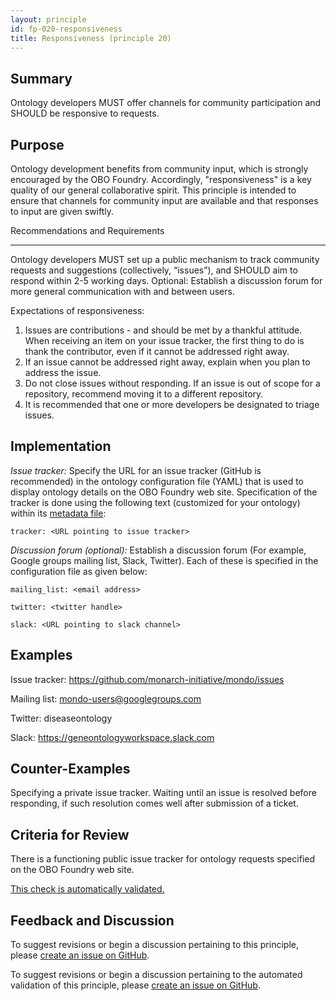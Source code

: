 ```yaml
---
layout: principle
id: fp-020-responsiveness
title: Responsiveness (principle 20)
---
```


## Summary

Ontology developers MUST offer channels for community participation and SHOULD be responsive to requests.

## Purpose

Ontology development benefits from community input, which is strongly encouraged by the OBO Foundry. Accordingly, "responsiveness" is a key quality of our general collaborative spirit. This principle is intended to ensure that channels for community input are available and that responses to input are given swiftly.

Recommendations and Requirements

---

Ontology developers MUST set up a public mechanism to track community requests and suggestions (collectively, “issues”), and SHOULD aim to respond within 2-5 working days. Optional: Establish a discussion forum for more general communication with and between users.

Expectations of responsiveness:

1. Issues are contributions - and should be met by a thankful attitude. When receiving an item on your issue tracker, the first thing to do is thank the contributor, even if it cannot be addressed right away.
2. If an issue cannot be addressed right away, explain when you plan to address the issue.
3. Do not close issues without responding. If an issue is out of scope for a repository, recommend moving it to a different repository.
4. It is recommended that one or more developers be designated to triage issues.

## Implementation

<i>Issue tracker:</i>
Specify the URL for an issue tracker (GitHub is recommended) in the ontology configuration file (YAML) that is used to display ontology details on the OBO Foundry web site. Specification of the tracker is done using the following text (customized for your ontology) within its [metadata file](https://github.com/OBOFoundry/OBOFoundry.github.io/tree/master/ontology):

`tracker: <URL pointing to issue tracker>`

<i>Discussion forum (optional):</i>
Establish a discussion forum (For example, Google groups mailing list, Slack, Twitter). Each of these is specified in the configuration file as given below:

`mailing_list: <email address>`

`twitter: <twitter handle>`

`slack: <URL pointing to slack channel>`

## Examples

Issue tracker: https://github.com/monarch-initiative/mondo/issues

Mailing list: mondo-users@googlegroups.com

Twitter: diseaseontology

Slack: https://geneontologyworkspace.slack.com

## Counter-Examples

Specifying a private issue tracker.
Waiting until an issue is resolved before responding, if such resolution comes well after submission of a ticket.

## Criteria for Review

There is a functioning public issue tracker for ontology requests specified on the OBO Foundry web site.

[This check is automatically validated.](checks/fp_020)

## Feedback and Discussion

To suggest revisions or begin a discussion pertaining to this principle, please [create an issue on GitHub](https://github.com/OBOFoundry/OBOFoundry.github.io/issues/new?labels=attn%3A+Editorial+WG,principles&title=Principle+%2320+%22Responsiveness%22+%3CENTER+ISSUE+TITLE%3E).

To suggest revisions or begin a discussion pertaining to the automated validation of this principle, please [create an issue on GitHub](https://github.com/OBOFoundry/OBOFoundry.github.io/issues/new?labels=attn%3A+Technical+WG,automated+validation+of+principles&title=Principle+%2320+%22Responsiveness%22+-+automated+validation+%3CENTER+ISSUE+TITLE%3E).
